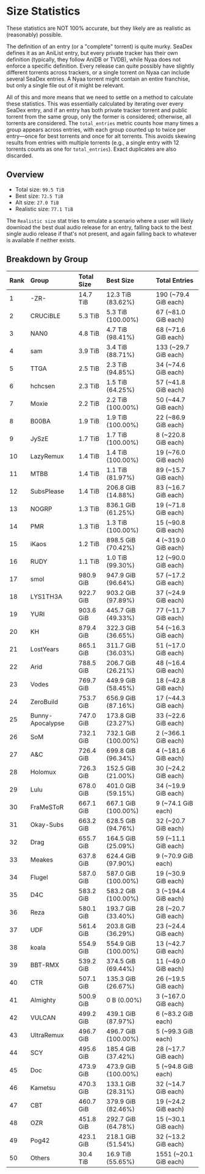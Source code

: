 # Size Statistics

These statistics are NOT 100% accurate, but they likely are as realistic as (reasonably) possible.

The definition of an entry (or a "complete" torrent) is quite murky. SeaDex defines it as an AniList entry, but every private tracker has their own definition (typically, they follow AniDB or TVDB), while Nyaa does not enforce a specific definition. Every release can quite possibly have slightly different torrents across trackers, or a single torrent on Nyaa can include several SeaDex entries. A Nyaa torrent might contain an entire franchise, but only a single file out of it might be relevant.

All of this and more means that we need to settle on a method to calculate these statistics. This was essentially calculated by iterating over every SeaDex entry, and if an entry has both private tracker torrent and public torrent from the same group, only the former is considered; otherwise, all torrents are considered. The `total_entries` metric counts how many times a group appears across entries, with each group counted up to twice per entry—once for best torrents and once for alt torrents. This avoids skewing results from entries with multiple torrents (e.g., a single entry with 12 torrents counts as one for `total_entries`). Exact duplicates are also discarded.

## Overview

- Total size: `99.5 TiB`
- Best size: `72.5 TiB`
- Alt size: `27.0 TiB`
- Realistic size: `77.1 TiB`

The `Realistic size` stat tries to emulate a scenario where a user will likely download the best dual audio release for an entry, falling back to the best single audio release if that's not present, and again falling back to whatever is available if neither exists.


## Breakdown by Group

| Rank | Group            | Total Size | Best Size           | Total Entries         |
| :----| :----------------| :----------| :-------------------| :---------------------|
| 1    | -ZR-             | 14.7 TiB   | 12.3 TiB (83.62%)   | 190 (~79.4 GiB each)  |
| 2    | CRUCiBLE         | 5.3 TiB    | 5.3 TiB (100.00%)   | 67 (~81.0 GiB each)   |
| 3    | NAN0             | 4.8 TiB    | 4.7 TiB (98.41%)    | 68 (~71.6 GiB each)   |
| 4    | sam              | 3.9 TiB    | 3.4 TiB (88.71%)    | 133 (~29.7 GiB each)  |
| 5    | TTGA             | 2.5 TiB    | 2.3 TiB (94.85%)    | 34 (~74.6 GiB each)   |
| 6    | hchcsen          | 2.3 TiB    | 1.5 TiB (64.25%)    | 57 (~41.8 GiB each)   |
| 7    | Moxie            | 2.2 TiB    | 2.2 TiB (100.00%)   | 50 (~44.7 GiB each)   |
| 8    | B00BA            | 1.9 TiB    | 1.9 TiB (100.00%)   | 22 (~86.9 GiB each)   |
| 9    | JySzE            | 1.7 TiB    | 1.7 TiB (100.00%)   | 8 (~220.8 GiB each)   |
| 10   | LazyRemux        | 1.4 TiB    | 1.4 TiB (100.00%)   | 19 (~76.0 GiB each)   |
| 11   | MTBB             | 1.4 TiB    | 1.1 TiB (81.97%)    | 89 (~15.7 GiB each)   |
| 12   | SubsPlease       | 1.4 TiB    | 206.8 GiB (14.88%)  | 83 (~16.7 GiB each)   |
| 13   | NOGRP            | 1.3 TiB    | 836.1 GiB (61.25%)  | 19 (~71.8 GiB each)   |
| 14   | PMR              | 1.3 TiB    | 1.3 TiB (100.00%)   | 15 (~90.8 GiB each)   |
| 15   | iKaos            | 1.2 TiB    | 898.5 GiB (70.42%)  | 4 (~319.0 GiB each)   |
| 16   | RUDY             | 1.1 TiB    | 1.0 TiB (99.30%)    | 12 (~90.0 GiB each)   |
| 17   | smol             | 980.9 GiB  | 947.9 GiB (96.64%)  | 57 (~17.2 GiB each)   |
| 18   | LYS1TH3A         | 922.7 GiB  | 903.2 GiB (97.89%)  | 37 (~24.9 GiB each)   |
| 19   | YURI             | 903.6 GiB  | 445.7 GiB (49.33%)  | 77 (~11.7 GiB each)   |
| 20   | KH               | 879.4 GiB  | 322.3 GiB (36.65%)  | 54 (~16.3 GiB each)   |
| 21   | LostYears        | 865.1 GiB  | 311.7 GiB (36.03%)  | 51 (~17.0 GiB each)   |
| 22   | Arid             | 788.5 GiB  | 206.7 GiB (26.21%)  | 48 (~16.4 GiB each)   |
| 23   | Vodes            | 769.7 GiB  | 449.9 GiB (58.45%)  | 18 (~42.8 GiB each)   |
| 24   | ZeroBuild        | 753.7 GiB  | 656.9 GiB (87.16%)  | 17 (~44.3 GiB each)   |
| 25   | Bunny-Apocalypse | 747.0 GiB  | 173.8 GiB (23.27%)  | 33 (~22.6 GiB each)   |
| 26   | SoM              | 732.1 GiB  | 732.1 GiB (100.00%) | 2 (~366.1 GiB each)   |
| 27   | A&C              | 726.4 GiB  | 699.8 GiB (96.34%)  | 4 (~181.6 GiB each)   |
| 28   | Holomux          | 726.3 GiB  | 152.5 GiB (21.00%)  | 30 (~24.2 GiB each)   |
| 29   | Lulu             | 678.0 GiB  | 401.0 GiB (59.15%)  | 34 (~19.9 GiB each)   |
| 30   | FraMeSToR        | 667.1 GiB  | 667.1 GiB (100.00%) | 9 (~74.1 GiB each)    |
| 31   | Okay-Subs        | 663.2 GiB  | 628.5 GiB (94.76%)  | 32 (~20.7 GiB each)   |
| 32   | Drag             | 655.7 GiB  | 164.5 GiB (25.09%)  | 59 (~11.1 GiB each)   |
| 33   | Meakes           | 637.8 GiB  | 624.4 GiB (97.90%)  | 9 (~70.9 GiB each)    |
| 34   | Flugel           | 587.0 GiB  | 587.0 GiB (100.00%) | 19 (~30.9 GiB each)   |
| 35   | D4C              | 583.2 GiB  | 583.2 GiB (100.00%) | 3 (~194.4 GiB each)   |
| 36   | Reza             | 580.1 GiB  | 193.7 GiB (33.40%)  | 28 (~20.7 GiB each)   |
| 37   | UDF              | 561.4 GiB  | 203.8 GiB (36.29%)  | 23 (~24.4 GiB each)   |
| 38   | koala            | 554.9 GiB  | 554.9 GiB (100.00%) | 13 (~42.7 GiB each)   |
| 39   | BBT-RMX          | 539.2 GiB  | 374.5 GiB (69.44%)  | 11 (~49.0 GiB each)   |
| 40   | CTR              | 507.1 GiB  | 135.3 GiB (26.67%)  | 26 (~19.5 GiB each)   |
| 41   | Almighty         | 500.9 GiB  | 0 B (0.00%)         | 3 (~167.0 GiB each)   |
| 42   | VULCAN           | 499.2 GiB  | 439.1 GiB (87.97%)  | 6 (~83.2 GiB each)    |
| 43   | UltraRemux       | 496.7 GiB  | 496.7 GiB (100.00%) | 5 (~99.3 GiB each)    |
| 44   | SCY              | 495.6 GiB  | 185.4 GiB (37.42%)  | 28 (~17.7 GiB each)   |
| 45   | Doc              | 473.9 GiB  | 473.9 GiB (100.00%) | 5 (~94.8 GiB each)    |
| 46   | Kametsu          | 470.3 GiB  | 133.1 GiB (28.31%)  | 32 (~14.7 GiB each)   |
| 47   | CBT              | 460.7 GiB  | 379.9 GiB (82.46%)  | 19 (~24.2 GiB each)   |
| 48   | OZR              | 451.8 GiB  | 292.7 GiB (64.78%)  | 15 (~30.1 GiB each)   |
| 49   | Pog42            | 423.1 GiB  | 218.1 GiB (51.54%)  | 32 (~13.2 GiB each)   |
| 50   | Others           | 30.4 TiB   | 16.9 TiB (55.65%)   | 1551 (~20.1 GiB each) |
